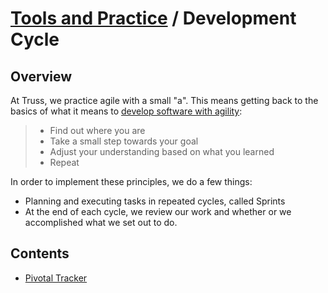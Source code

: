# [Tools and Practice](../README.md) / Development Cycle

## Overview
At Truss, we practice agile with a small "a". This means getting back to the basics of what it means to [develop software with agility](https://pragdave.me/blog/2014/03/04/time-to-kill-agile.html):

> * Find out where you are
> * Take a small step towards your goal
> * Adjust your understanding based on what you learned
> * Repeat

In order to implement these principles, we do a few things:
* Planning and executing tasks in repeated cycles, called Sprints
* At the end of each cycle, we review our work and whether or we accomplished what we set out to do.

## Contents
* [Pivotal Tracker](./tracker.md)

<!---
* [Sprint Planning](./planning.md)
* [Standup](./standup.md)
* [Demo](./demo.md)
* [Retrospective](./retro.md)
--->
